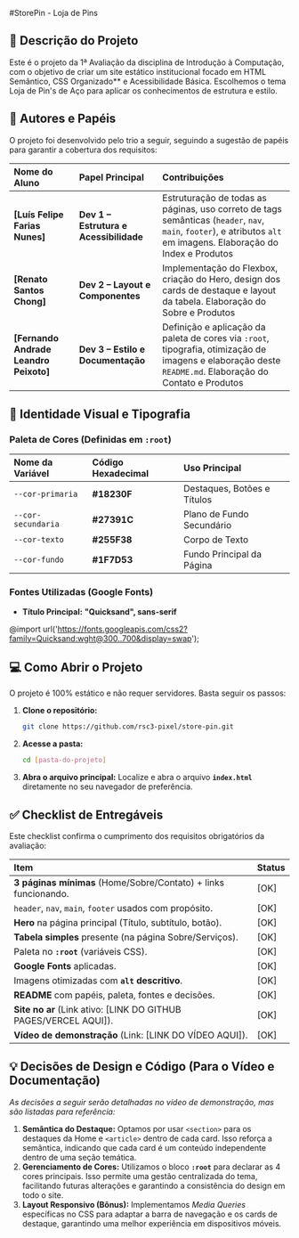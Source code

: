 #StorePin - Loja de Pins

## 📌 Descrição do Projeto

Este é o projeto da 1ª Avaliação da disciplina de Introdução à Computação, com o objetivo de criar um site estático institucional focado em HTML Semântico, CSS Organizado** e Acessibilidade Básica. Escolhemos o tema Loja de Pin's de Aço para aplicar os conhecimentos de estrutura e estilo.

## 👥 Autores e Papéis

O projeto foi desenvolvido pelo trio a seguir, seguindo a sugestão de papéis para garantir a cobertura dos requisitos:

| Nome do Aluno | Papel Principal | Contribuições |
| :--- | :--- | :--- |
| **[Luís Felipe Farias Nunes]** | **Dev 1 – Estrutura e Acessibilidade** | Estruturação de todas as páginas, uso correto de tags semânticas (`header`, `nav`, `main`, `footer`), e atributos `alt` em imagens. Elaboração do Index e Produtos|
| **[Renato Santos Chong]** | **Dev 2 – Layout e Componentes** | Implementação do Flexbox, criação do Hero, design dos cards de destaque e layout da tabela. Elaboração do Sobre e Produtos|
| **[Fernando Andrade Leandro Peixoto]** | **Dev 3 – Estilo e Documentação** | Definição e aplicação da paleta de cores via `:root`, tipografia, otimização de imagens e elaboração deste `README.md`. Elaboração do Contato e Produtos|

## 🎨 Identidade Visual e Tipografia

### Paleta de Cores (Definidas em `:root`)

| Nome da Variável | Código Hexadecimal | Uso Principal |
| :--- | :--- | :--- |
| `--cor-primaria` | **#18230F** | Destaques, Botões e Títulos |
| `--cor-secundaria` | **#27391C** | Plano de Fundo Secundário |
| `--cor-texto` | **#255F38** | Corpo de Texto |
| `--cor-fundo` | **#1F7D53** | Fundo Principal da Página |

### Fontes Utilizadas (Google Fonts)

* **Título Principal:** **"Quicksand", sans-serif** 

@import url('https://fonts.googleapis.com/css2?family=Quicksand:wght@300..700&display=swap');

## 💻 Como Abrir o Projeto

O projeto é 100% estático e não requer servidores. Basta seguir os passos:

1.  **Clone o repositório:**
    ```bash
    git clone https://github.com/rsc3-pixel/store-pin.git
    ```
2.  **Acesse a pasta:**
    ```bash
    cd [pasta-do-projeto]
    ```
3.  **Abra o arquivo principal:**
    Localize e abra o arquivo **`index.html`** diretamente no seu navegador de preferência.

## ✅ Checklist de Entregáveis

Este checklist confirma o cumprimento dos requisitos obrigatórios da avaliação:

| Item | Status |
| :--- | :--- |
| **3 páginas mínimas** (Home/Sobre/Contato) + links funcionando. | [OK] |
| `header`, `nav`, `main`, `footer` usados com propósito. | [OK] |
| **Hero** na página principal (Título, subtítulo, botão). | [OK] |
| **Tabela simples** presente (na página Sobre/Serviços). | [OK] |
| Paleta no **`:root`** (variáveis CSS). | [OK] |
| **Google Fonts** aplicadas. | [OK] |
| Imagens otimizadas com **`alt` descritivo**. | [OK] |
| **README** com papéis, paleta, fontes e decisões. | [OK] |
| **Site no ar** (Link ativo: [LINK DO GITHUB PAGES/VERCEL AQUI]). | [OK] |
| **Vídeo de demonstração** (Link: [LINK DO VÍDEO AQUI]). | [OK] |

## 💡 Decisões de Design e Código (Para o Vídeo e Documentação)

*As decisões a seguir serão detalhadas no vídeo de demonstração, mas são listadas para referência:*

1.  **Semântica do Destaque:** Optamos por usar `<section>` para os destaques da Home e `<article>` dentro de cada card. Isso reforça a semântica, indicando que cada card é um conteúdo independente dentro de uma seção temática.
2.  **Gerenciamento de Cores:** Utilizamos o bloco **`:root`** para declarar as 4 cores principais. Isso permite uma gestão centralizada do tema, facilitando futuras alterações e garantindo a consistência do design em todo o site.
3.  **Layout Responsivo (Bônus):** Implementamos *Media Queries* específicas no CSS para adaptar a barra de navegação e os cards de destaque, garantindo uma melhor experiência em dispositivos móveis.
